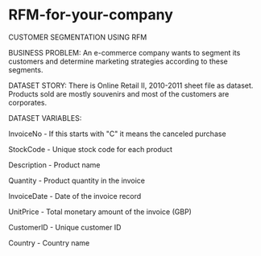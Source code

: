 # RFM-for-your-company

CUSTOMER SEGMENTATION USING RFM

BUSINESS PROBLEM: An e-commerce company wants to segment its customers and determine marketing strategies according to these segments.

DATASET STORY: There is Online Retail II, 2010-2011 sheet file as dataset. Products sold are mostly souvenirs and most of the customers are corporates.

DATASET VARIABLES:

InvoiceNo - If this starts with "C" it means the canceled purchase

StockCode - Unique stock code for each product

Description - Product name

Quantity - Product quantity in the invoice

InvoiceDate - Date of the invoice record

UnitPrice - Total monetary amount of the invoice (GBP)

CustomerID - Unique customer ID

Country - Country name
